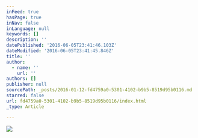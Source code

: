 ```yaml
---
inFeed: true
hasPage: true
inNav: false
inLanguage: null
keywords: []
description: ''
datePublished: '2016-06-05T23:41:46.103Z'
dateModified: '2016-06-05T23:41:45.846Z'
title: ''
author:
  - name: ''
    url: ''
authors: []
publisher: null
sourcePath: _posts/2016-01-12-fd4759a0-5301-4102-b9b5-8519d95b0116.md
starred: false
url: fd4759a0-5301-4102-b9b5-8519d95b0116/index.html
_type: Article

---
```

![](https://the-grid-user-content.s3-us-west-2.amazonaws.com/8530d29f-7494-4e67-b11c-adac621dd1c8.jpg)